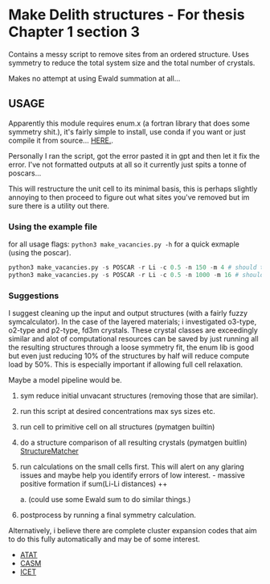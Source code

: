 # Make Delith structures - For thesis Chapter 1 section 3

Contains a messy script to remove sites from an ordered structure. Uses symmetry to reduce the total system size and the total number of crystals.

Makes no attempt at using Ewald summation at all...

## USAGE

Apparently this module requires enum.x (a fortran library that does some symmetry shit.), it's fairly simple to install, use conda if you want or just compile it from source...
[HERE.](github.com/msg-byu/enumlib).

Personally I ran the script, got the error pasted it in gpt and then let it fix the error.
I've not formatted outputs at all so it currently just spits a tonne of poscars...

This will restructure the unit cell to its minimal basis,
this is perhaps slightly annoying to then proceed to figure out what sites you've removed but im sure there is a utility out there.

### Using the example file

for all usage flags:
`python3 make_vacancies.py -h`
for a quick exmaple (using the poscar).

```py
python3 make_vacancies.py -s POSCAR -r Li -c 0.5 -n 150 -m 4 # should take seconds
python3 make_vacancies.py -s POSCAR -r Li -c 0.5 -n 1000 -m 16 # should take minutes
```

### Suggestions

I suggest cleaning up the input and output structures (with a fairly fuzzy symcalculator). In the case of the layered materials; i investigated o3-type, o2-type and p2-type, fd3m crystals. These crystal classes are exceedingly similar and alot of computational resources can be saved by just running all the resulting structures through a loose symmetry fit, the enum lib is good but even just reducing 10% of the structures by half will reduce compute load by 50%. This is especially important if allowing full cell relaxation.

Maybe a model pipeline would be.

1. sym reduce initial unvacant structures (removing those that are similar).
2. run this script at desired concentrations max sys sizes etc.
3. run cell to primitive cell on all structures (pymatgen builtin)
4. do a structure comparison of all resulting crystals (pymatgen buitlin) [StructureMatcher](https://pymatgen.org/pymatgen.analysis.html#pymatgen.analysis.structure_matcher.StructureMatcher)
5. run calculations on the small cells first. This will alert on any glaring issues and maybe help you identify errors of low interest. - massive positive formation if sum(Li-Li distances) ++

   a. (could use some Ewald sum to do similar things.)

6. postprocess by running a final symmetry calculation.

Alternatively, i believe there are complete cluster expansion codes that aim to do this fully automatically and may be of some interest.

- [ATAT](https://www.brown.edu/Departments/Engineering/Labs/avdw/atat/manual.pdf)
- [CASM](https://prisms-center.github.io/CASMcode_docs/)
- [ICET](https://icet.materialsmodeling.org/)
